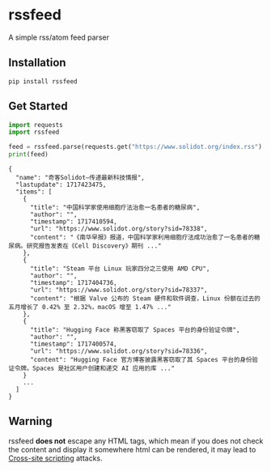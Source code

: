 # rssfeed

A simple rss/atom feed parser

## Installation

`pip install rssfeed`

## Get Started

``` python
import requests
import rssfeed

feed = rssfeed.parse(requests.get("https://www.solidot.org/index.rss").text)
print(feed)
```
```
{
  "name": "奇客Solidot–传递最新科技情报",
  "lastupdate": 1717423475,
  "items": [
    {
      "title": "中国科学家使用细胞疗法治愈一名患者的糖尿病",
      "author": "",
      "timestamp": 1717410594,
      "url": "https://www.solidot.org/story?sid=78338",
      "content": "《南华早报》报道，中国科学家利用细胞疗法成功治愈了一名患者的糖尿病。研究报告发表在《Cell Discovery》期刊 ..."
    },
    {
      "title": "Steam 平台 Linux 玩家四分之三使用 AMD CPU",
      "author": "",
      "timestamp": 1717404736,
      "url": "https://www.solidot.org/story?sid=78337",
      "content": "根据 Valve 公布的 Steam 硬件和软件调查，Linux 份额在过去的五月增长了 0.42% 至 2.32%，macOS 增至 1.47% ..."
    },
    {
      "title": "Hugging Face 称黑客窃取了 Spaces 平台的身份验证令牌",
      "author": "",
      "timestamp": 1717400574,
      "url": "https://www.solidot.org/story?sid=78336",
      "content": "Hugging Face 官方博客披露黑客窃取了其 Spaces 平台的身份验证令牌。Spaces 是社区用户创建和递交 AI 应用的库 ..."
    }
    ...
  ]
}
```

## Warning

rssfeed **does not** escape any HTML tags, which mean if you does not check the content and display it somewhere html can be rendered, it may lead to [Cross-site scripting](https://developer.mozilla.org/en-US/docs/Glossary/Cross-site_scripting) attacks.

